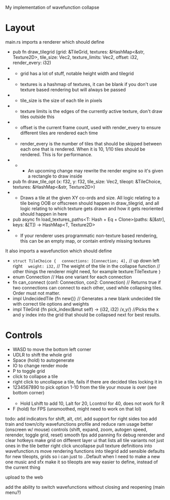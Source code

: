 My implementation of wavefunction collapse

# Layout

main.rs imports a renderer which should define
- pub fn draw_tilegrid (grid: &TileGrid, textures: &HashMap<&str, Texture2D>, tile_size: Vec2, texture_limits: Vec2, offset: i32, render_every: i32) 
- - grid has a lot of stuff, notable height width and tilegrid
- - textures is a hashmap of textures, it can be blank if you don't use texture based rendering but will always be passed
- - tile_size is the size of each tile in pixels
- - texture limits is the edges of the currently active texture, don't draw tiles outside this
- - offset is the current frame count, used with render_every to ensure different tiles are rendered each time
- - render_every is the number of tiles that should be skipped between each one that is rendered. When it is 10, 1/10 tiles should be rendered. This is for performance. 
- - - An upcoming change may rewrite the render engine so it's given a rectangle to draw inside
- pub fn draw_tile_opt (x: f32, y: f32, tile_size: Vec2, tileopt: &TileChoice, textures: &HashMap<&str, Texture2D>)
- - Draws a tile at the given XY co-ords and size. All logic relating to a tile being OOB or offscreen should happen in draw_tilegrid, and all logic relating to which texture gets drawn and how it gets reoriented should happen in here
- pub async fn load_textures_paths<T: Hash + Eq + Clone>(paths: &[&str], keys: &[T]) -> HashMap<T, Texture2D>
- - If your renderer uses programmatic non-texture based rendering, this can be an empty map, or contain entirely missing textures

It also imports a wavefunction which should define
- `struct TileChoice {`
  `  connections: [Connection; 4],` // up down left right
  `  weight: i32,` // The weight of the tile in the collapse function
    // other things the renderer might need, for example texture:TileTexture
  `}`
- enum Connection // Has one variant for each connection
- fn can_connect (con1: Connection, con2: Connection) // Returns true if two connections can connect to each other, used while collapsing tiles. Order must not matter.
- impl UndecidedTile {fn new()} // Generates a new blank undecided tile with correct tile options and weights
- impl TileGrid {fn pick_index(&mut self) -> (i32, i32) /*x,y*/} //Picks the x and y index into the grid that should be collapsed next for best results.

# Controls
- WASD to move the bottom left corner
- UDLR to shift the whole grid
- Space (hold) to autogenerate
- IO to change render mode
- P to toggle grid
- click to collapse a tile
- right click to uncollapse a tile, fails if there are decided tiles locking it in
- 1234567890 to pick option 1-10 from the tile your mouse is over (see bottom corner)
- - Hold Lshift to add 10, Lalt for 20, Lcontrol for 40, does not work for R
- F (hold) for FPS (unsmoothed, might need to work on that lol)

todo:
add indicators for shift, alt, ctrl, add support for right sides too
add train and town/city wavefunctions
profile and reduce ram usage
better (onscreen w/ mouse) controls (shift, expand, zoom, autogen speed, rerender, toggle grid, reset)
smooth fps
add panning
fix debug rerender and clear hotkeys
make grid on different layer
ui that lists all tile variants not just ones in the tile
better right click uncollapse
pull texture definitions into wavefunction.rs
move rendering functions into tilegrid
add sensible defaults for new tileopts, grids so i can just to ..Default when I need to make a new one 
music and sfx
make it so tileopts are way easier to define, instead of the current thing

upload to the web

add the ability to switch wavefunctions without closing and reopening (main menu?)